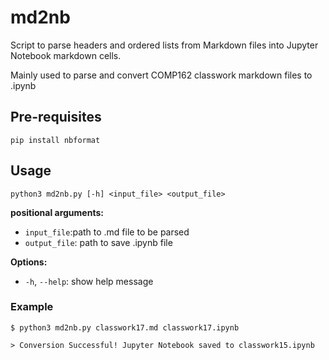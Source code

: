 # md2nb
Script to parse headers and ordered lists from Markdown files into Jupyter Notebook markdown cells.

Mainly used to parse and convert COMP162 classwork markdown files to .ipynb

## Pre-requisites
```
pip install nbformat
```

## Usage
```
python3 md2nb.py [-h] <input_file> <output_file>
```
**positional arguments:**
  * `input_file`:path to .md file to be parsed
  * `output_file`: path to save .ipynb file

**Options:**
* `-h`, `--help`: show help message

### Example
```
$ python3 md2nb.py classwork17.md classwork17.ipynb

> Conversion Successful! Jupyter Notebook saved to classwork15.ipynb
```